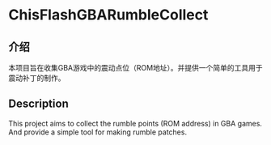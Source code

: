 # ChisFlashGBARumbleCollect

## 介绍
本项目旨在收集GBA游戏中的震动点位（ROM地址）。并提供一个简单的工具用于震动补丁的制作。

## Description
This project aims to collect the rumble points (ROM address) in GBA games. And provide a simple tool for making rumble patches.
